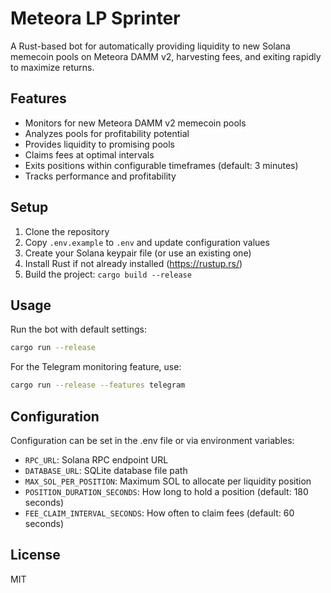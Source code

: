 # Meteora LP Sprinter

A Rust-based bot for automatically providing liquidity to new Solana memecoin pools on Meteora DAMM v2, harvesting fees, and exiting rapidly to maximize returns.

## Features

- Monitors for new Meteora DAMM v2 memecoin pools
- Analyzes pools for profitability potential
- Provides liquidity to promising pools
- Claims fees at optimal intervals
- Exits positions within configurable timeframes (default: 3 minutes)
- Tracks performance and profitability

## Setup

1. Clone the repository
2. Copy `.env.example` to `.env` and update configuration values
3. Create your Solana keypair file (or use an existing one)
4. Install Rust if not already installed (https://rustup.rs/)
5. Build the project: `cargo build --release`

## Usage

Run the bot with default settings:

```bash
cargo run --release
```

For the Telegram monitoring feature, use:

```bash
cargo run --release --features telegram
```

## Configuration

Configuration can be set in the .env file or via environment variables:

- `RPC_URL`: Solana RPC endpoint URL
- `DATABASE_URL`: SQLite database file path
- `MAX_SOL_PER_POSITION`: Maximum SOL to allocate per liquidity position
- `POSITION_DURATION_SECONDS`: How long to hold a position (default: 180 seconds)
- `FEE_CLAIM_INTERVAL_SECONDS`: How often to claim fees (default: 60 seconds)

## License

MIT
